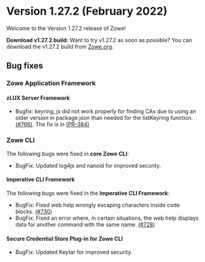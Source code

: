 # Version 1.27.2 (February 2022)

Welcome to the Version 1.27.2 release of Zowe!

**Download v1.27.2 build:** Want to try v1.27.2 as soon as possible? You can download the v1.27.2 build from [Zowe.org](https://www.zowe.org/download.html).

## Bug fixes

### Zowe Application Framework
#### zLUX Server Framework

* Bugfix: keyring_js did not work properly for finding CAs due to using an older version in package.json than needed for the listKeyring function. [(#766)](https://github.com/zowe/zlux/issues/766). The fix is in [(PR-384)](https://github.com/zowe/zlux-server-framework/pull/384)  

### Zowe CLI

The following bugs were fixed in **core Zowe CLI**:

* BugFix: Updated log4js and nanoid for improved security.

#### Imperative CLI Framework

The following bugs were fixed in the **Imperative CLI Framework**:

* BugFix: Fixed web help wrongly escaping characters inside code blocks. [(#730)](https://github.com/zowe/imperative/issues/730)
* BugFix: Fixed an error where, in certain situations, the web help displays data for another command with the same name. [(#728)](https://github.com/zowe/imperative/issues/728)

#### Secure Credential Store Plug-in for Zowe CLI

* BugFix: Updated Keytar for improved security.


